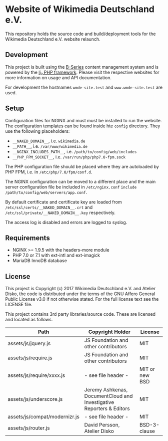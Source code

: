 # Website of Wikimedia Deutschland e.V.

This repository holds the source code and build/deployment tools for the
Wikimedia Deutschland e.V. website relaunch. 

## Development

This project is built using the [B-Series](http://b-series.org) content management system
and is powered by the [li₃ PHP framework](http://li3.me/). Please visit the respective
websites for more information on usage and API documentation.

For development the hostnames `wmde-site.test` and `www.wmde-site.test` are used.

## Setup

Configuration files for NGINX and must must be installed to run the website. The
configuration templates can be found inside hte `config` directory. They use the
following placeholders:

- `__NAKED_DOMAIN__`, i.e. `wikimedia.de`
- `__PATH__`, i.e. `/var/www/wikimedia.de`
- `__NGINX_INCLUDES_PATH__`, i.e. `/path/to/config/web/includes`
- `__PHP_FPM_SOCKET__`, i.e. `/var/run/php/php7.0-fpm.sock`

The PHP configuration file should be placed where they are autoloaded by PHP
FPM, i.e. in `/etc/php/7.0/fpm/conf.d`.

The NGINX configuration can be moved to a different place and the main
server configuration file be included in `/etc/nginx.conf` `include
/path/to/config/web/servers/app.conf`.

By default certificate and certificate key are loaded
from `/etc/ssl/certs/__NAKED_DOMAIN__.crt` and
`/etc/ssl/private/__NAKED_DOMAIN__.key` respectively.

The access log is disabled and errors are logged to syslog.

## Requirements

- NGINX >= 1.9.5 with the headers-more module 
- PHP 7.0 or 7.1 with ext-intl and ext-imagick
- MariaDB InnoDB database

## License

This project is Copyright (c) 2017 Wikimedia Deutschland e.V. and Atelier Disko,
the code is distributed under the terms of the GNU Affero General Public License
v3.0 if not otherwise stated. For the full license text see the LICENSE file.

This project contains 3rd party libraries/source code. These are licensed
and located as follows.

Path | Copyright Holder | License
-----|------------------|--------
assets/js/jquery.js | JS Foundation and other contributors | MIT
assets/js/require.js | JS Foundation and other contributors | MIT
assets/js/require/xxxx.js | - see file header - | MIT or new BSD
assets/js/underscore.js | Jeremy Ashkenas, DocumentCloud and Investigative Reporters & Editors | MIT
assets/js/compat/modernizr.js | - see file header - | MIT
assets/js/router.js | David Persson, Atelier Disko | BSD-3-clause
